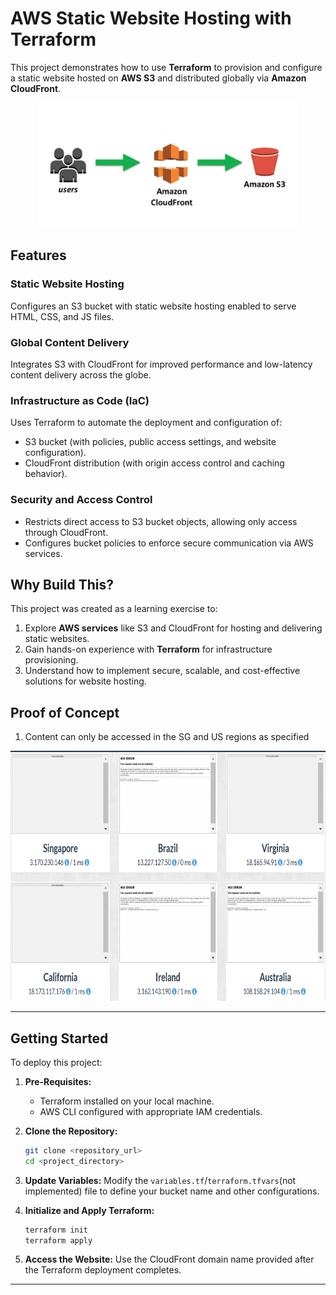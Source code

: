 # AWS Static Website Hosting with Terraform

This project demonstrates how to use **Terraform** to provision and configure a static website hosted on **AWS S3** and distributed globally via **Amazon CloudFront**.

<p align="center">
   <img src="/images/infrastructure.png" height=200 >
<p>

## Features

### Static Website Hosting

Configures an S3 bucket with static website hosting enabled to serve HTML, CSS, and JS files.

### Global Content Delivery

Integrates S3 with CloudFront for improved performance and low-latency content delivery across the globe.

### Infrastructure as Code (IaC)

Uses Terraform to automate the deployment and configuration of:

- S3 bucket (with policies, public access settings, and website configuration).
- CloudFront distribution (with origin access control and caching behavior).

### Security and Access Control

- Restricts direct access to S3 bucket objects, allowing only access through CloudFront.
- Configures bucket policies to enforce secure communication via AWS services.

## Why Build This?

This project was created as a learning exercise to:

1. Explore **AWS services** like S3 and CloudFront for hosting and delivering static websites.
2. Gain hands-on experience with **Terraform** for infrastructure provisioning.
3. Understand how to implement secure, scalable, and cost-effective solutions for website hosting.

## Proof of Concept

1. Content can only be accessed in the SG and US regions as specified
<p align="center">
   <img src="/images/geopeeker_POC.png" height=400 >
<p>

---

## Getting Started

To deploy this project:

1. **Pre-Requisites:**

   - Terraform installed on your local machine.
   - AWS CLI configured with appropriate IAM credentials.

2. **Clone the Repository:**

   ```bash
   git clone <repository_url>
   cd <project_directory>
   ```

3. **Update Variables:**
   Modify the `variables.tf`/`terraform.tfvars`(not implemented) file to define your bucket name and other configurations.

4. **Initialize and Apply Terraform:**

   ```bash
   terraform init
   terraform apply
   ```

5. **Access the Website:**
   Use the CloudFront domain name provided after the Terraform deployment completes.

---
